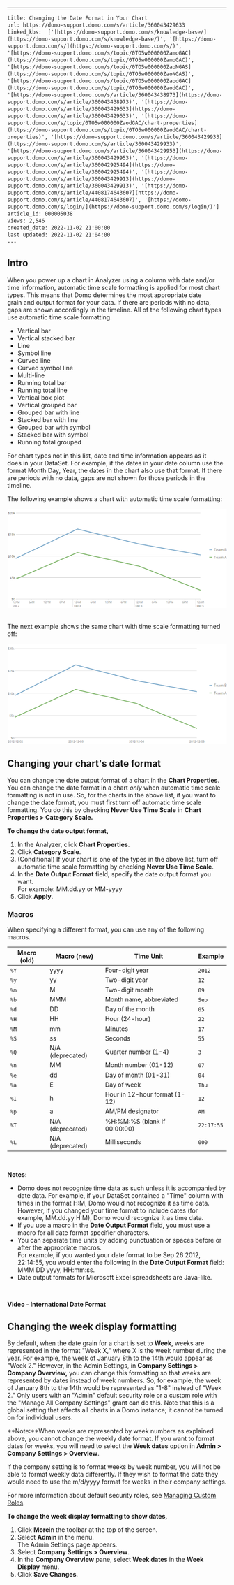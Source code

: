 ---
    title: Changing the Date Format in Your Chart
    url: https://domo-support.domo.com/s/article/360043429633
    linked_kbs:  ['[https://domo-support.domo.com/s/knowledge-base/](https://domo-support.domo.com/s/knowledge-base/)', '[https://domo-support.domo.com/s/](https://domo-support.domo.com/s/)', '[https://domo-support.domo.com/s/topic/0TO5w000000ZamoGAC](https://domo-support.domo.com/s/topic/0TO5w000000ZamoGAC)', '[https://domo-support.domo.com/s/topic/0TO5w000000ZaoNGAS](https://domo-support.domo.com/s/topic/0TO5w000000ZaoNGAS)', '[https://domo-support.domo.com/s/topic/0TO5w000000ZaodGAC](https://domo-support.domo.com/s/topic/0TO5w000000ZaodGAC)', '[https://domo-support.domo.com/s/article/360043438973](https://domo-support.domo.com/s/article/360043438973)', '[https://domo-support.domo.com/s/article/360043429633](https://domo-support.domo.com/s/article/360043429633)', '[https://domo-support.domo.com/s/topic/0TO5w000000ZaodGAC/chart-properties](https://domo-support.domo.com/s/topic/0TO5w000000ZaodGAC/chart-properties)', '[https://domo-support.domo.com/s/article/360043429933](https://domo-support.domo.com/s/article/360043429933)', '[https://domo-support.domo.com/s/article/360043429953](https://domo-support.domo.com/s/article/360043429953)', '[https://domo-support.domo.com/s/article/360042925494](https://domo-support.domo.com/s/article/360042925494)', '[https://domo-support.domo.com/s/article/360043429913](https://domo-support.domo.com/s/article/360043429913)', '[https://domo-support.domo.com/s/article/4408174643607](https://domo-support.domo.com/s/article/4408174643607)', '[https://domo-support.domo.com/s/login/](https://domo-support.domo.com/s/login/)']
    article_id: 000005038
    views: 2,546
    created_date: 2022-11-02 21:00:00
    last updated: 2022-11-02 21:04:00
    ---



Intro
-----


When you power up a chart in Analyzer using a column with date and/or time information, automatic time scale formatting is applied for most chart types. This means that Domo determines the most appropriate date grain and output format for your data. If there are periods with no data, gaps are shown accordingly in the timeline. All of the following chart types use automatic time scale formatting.


* Vertical bar
* Vertical stacked bar
* Line
* Symbol line
* Curved line
* Curved symbol line
* Multi-line
* Running total bar
* Running total line
* Vertical box plot
* Vertical grouped bar
* Grouped bar with line
* Stacked bar with line
* Grouped bar with symbol
* Stacked bar with symbol
* Running total grouped


For chart types not in this list, date and time information appears as it does in your DataSet. For example, if the dates in your date column use the format Month Day, Year, the dates in the chart also use that format. If there are periods with no data, gaps are not shown for those periods in the timeline. 


The following example shows a chart with automatic time scale formatting:


![timescales_on_large.png](timescales_on_large.png)  


The next example shows the same chart with time scale formatting turned off:


![timescales_off_large.png](timescales_off_large.png)


Changing your chart's date format
---------------------------------


You can change the date output format of a chart in the **Chart Properties**. You can change the date format in a chart *only* when automatic time scale formatting is not in use. So, for the charts in the above list, if you want to change the date format, you must first turn off automatic time scale formatting. You do this by checking **Never Use Time Scale** in **Chart Properties > Category Scale.**


**To change the date output format,**


1. In the Analyzer, click **Chart Properties**.
2. Click **Category Scale**.
3. (Conditional) If your chart is one of the types in the above list, turn off automatic time scale formatting by checking **Never Use Time Scale**.
4. In the **Date Output Format** field, specify the date output format you want.  
For example: MM.dd.yy or MM-yyyy
5. Click **Apply**.


### Macros


When specifying a different format, you can use any of the following macros. 




| Macro (old) | Macro (new) | Time Unit | Example |
| --- | --- | --- | --- |
| `%Y` | yyyy | Four-digit year | `2012` |
| `%y` | yy | Two-digit year | `12` |
| `%m` | M | Two-digit month | `09` |
| `%b` | MMM | Month name, abbreviated | `Sep` |
| `%d` | DD | Day of the month | `05` |
| `%H` | HH | Hour (24-hour) | `22` |
| `%M` | mm | Minutes | `17` |
| `%S` | ss | Seconds | `55` |
| `%Q` | N/A (deprecated) | Quarter number (1-4) | `3` |
| `%n` | MM | Month number (01-12) | `07` |
| `%e` | dd | Day of month (01-31) | `04` |
| `%a` | E | Day of week | `Thu` |
| `%I` | h | Hour in 12-hour format (1-12) | `12` |
| `%p` | a | AM/PM designator | `AM` |
| `%T` | N/A (deprecated) | %H:%M:%S (blank if 00:00:00) | `22:17:55` |
| `%L` | N/A (deprecated) | Milliseconds | `000` |


 




 


**Notes:**


* Domo does not recognize time data as such unless it is accompanied by date data. For example, if your DataSet contained a "Time" column with times in the format H:M, Domo would not recognize it as time data. However, if you changed your time format to include dates (for example, MM.dd.yy H:M), Domo would recognize it as time data.
* If you use a macro in the **Date Output Format** field, you must use a macro for all date format specifier characters.
* You can separate time units by adding punctuation or spaces before or after the appropriate macros.  
For example, if you wanted your date format to be Sep 26 2012, 22:14:55, you would enter the following in the **Date Output Format** field: MMM DD yyyy, HH:mm:ss.
* Date output formats for Microsoft Excel spreadsheets are Java-like.






 


**Video - International Date Format**



Changing the week display formatting
------------------------------------


By default, when the date grain for a chart is set to **Week**, weeks are represented in the format "Week X," where X is the week number during the year. For example, the week of January 8th to the 14th would appear as "Week 2." However, in the Admin Settings, in **Company Settings > Company Overview,** you can change this formatting so that weeks are represented by dates instead of week numbers. So, for example, the week of January 8th to the 14th would be represented as "1-8" instead of "Week 2." Only users with an "Admin" default security role or a custom role with the "Manage All Company Settings" grant can do this. Note that this is a global setting that affects all charts in a Domo instance; it cannot be turned on for individual users.




 


**Note:**When weeks are represented by week numbers as explained above, you cannot change the weekly date format. If you want to format dates for weeks, you will need to select the **Week dates** option in **Admin > Company Settings > Overview**.  



if the company setting is to format weeks by week number, you will not be able to format weekly data differently. If they wish to format the date they would need to use the m/d/yyyy format for weeks in their company settings.


For more information about default security roles, see [Managing Custom Roles](/s/article/360043438973 "Security Role Reference").


**To change the week display formatting to show dates,**


1. Click **More**in the toolbar at the top of the screen.
2. Select **Admin** in the menu.  
The Admin Settings page appears.
3. Select **Company Settings > Overview**.
4. In the **Company Overview** pane, select **Week dates** in the **Week Display** menu.
5. Click **Save Changes**.
